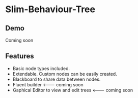 # Slim-Behaviour-Tree
## Demo
Coming soon

## Features
* Basic node types included.
* Extendable. Custom nodes can be easily created.
* Blackboard to share data between nodes.
* Fluent builder <--- coming soon
* Gaphical Editor to view and edit trees <--- coming soon
